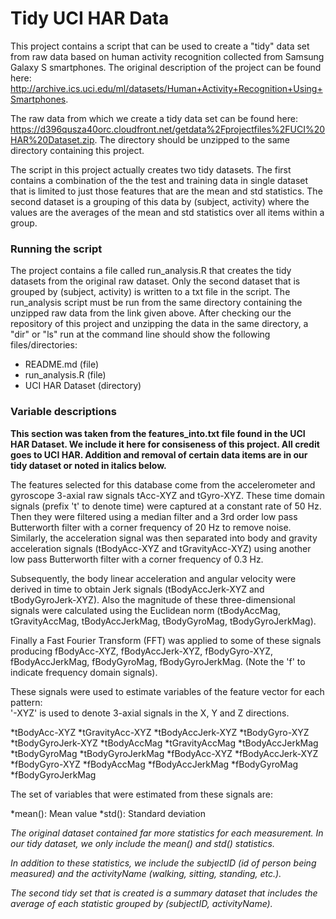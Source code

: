 # Tidy UCI HAR Data

This project contains a script that can be used to create a "tidy" data set from raw data based on human activity recognition collected from Samsung Galaxy S smartphones.
The original description of the project can be found here:  http://archive.ics.uci.edu/ml/datasets/Human+Activity+Recognition+Using+Smartphones.

The raw data from which we create a tidy data set can be found here:  https://d396qusza40orc.cloudfront.net/getdata%2Fprojectfiles%2FUCI%20HAR%20Dataset.zip.
The directory should be unzipped to the same directory containing this project.

The script in this project actually creates two tidy datasets.
The first contains a combination of the the test and training data in single dataset that is limited to just those features that are the mean and std statistics.
The second dataset is a grouping of this data by (subject, activity) where the values are the averages of the mean and std statistics over all items within a group.

### Running the script

The project contains a file called run_analysis.R that creates the tidy datasets from the original raw dataset.
Only the second dataset that is grouped by (subject, activity) is written to a txt file in the script.
The run_analysis script must be run from the same directory containing the unzipped raw data from the link given above.
After checking our the repository of this project and unzipping the data in the same directory, a "dir" or "ls" run at the command line should show the following files/directories:
* README.md (file)
* run_analysis.R (file)
* UCI HAR Dataset (directory)

### Variable descriptions
**This section was taken from the features_into.txt file found in the UCI HAR Dataset.  We include it here for consiseness of this project. All credit goes to UCI HAR.  Addition and removal of certain data items are in our tidy dataset or noted in italics below.**

The features selected for this database come from the accelerometer and gyroscope 3-axial raw signals tAcc-XYZ and tGyro-XYZ. These time domain signals (prefix 't' to denote time) were captured at a constant rate of 50 Hz. Then they were filtered using a median filter and a 3rd order low pass Butterworth filter with a corner frequency of 20 Hz to remove noise. Similarly, the acceleration signal was then separated into body and gravity acceleration signals (tBodyAcc-XYZ and tGravityAcc-XYZ) using another low pass Butterworth filter with a corner frequency of 0.3 Hz. 

Subsequently, the body linear acceleration and angular velocity were derived in time to obtain Jerk signals (tBodyAccJerk-XYZ and tBodyGyroJerk-XYZ). Also the magnitude of these three-dimensional signals were calculated using the Euclidean norm (tBodyAccMag, tGravityAccMag, tBodyAccJerkMag, tBodyGyroMag, tBodyGyroJerkMag). 

Finally a Fast Fourier Transform (FFT) was applied to some of these signals producing fBodyAcc-XYZ, fBodyAccJerk-XYZ, fBodyGyro-XYZ, fBodyAccJerkMag, fBodyGyroMag, fBodyGyroJerkMag. (Note the 'f' to indicate frequency domain signals). 

These signals were used to estimate variables of the feature vector for each pattern:  
'-XYZ' is used to denote 3-axial signals in the X, Y and Z directions.

*tBodyAcc-XYZ
*tGravityAcc-XYZ
*tBodyAccJerk-XYZ
*tBodyGyro-XYZ
*tBodyGyroJerk-XYZ
*tBodyAccMag
*tGravityAccMag
*tBodyAccJerkMag
*tBodyGyroMag
*tBodyGyroJerkMag
*fBodyAcc-XYZ
*fBodyAccJerk-XYZ
*fBodyGyro-XYZ
*fBodyAccMag
*fBodyAccJerkMag
*fBodyGyroMag
*fBodyGyroJerkMag

The set of variables that were estimated from these signals are: 

*mean(): Mean value
*std(): Standard deviation

*The original dataset contained far more statistics for each measurement.  In our tidy dataset, we only include the mean() and std() statistics.*

*In addition to these statistics, we include the subjectID (id of person being measured) and the activityName (walking, sitting, standing, etc.).*

*The second tidy set that is created is a summary dataset that includes the average of each statistic grouped by (subjectID, activityName).*